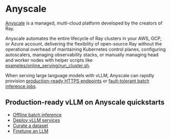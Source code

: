 # Anyscale

[Anyscale](https://www.anyscale.com) is a managed, multi-cloud platform developed by the creators of Ray.

Anyscale automates the entire lifecycle of Ray clusters in your AWS, GCP, or Azure account, delivering the flexibility of open-source Ray
without the operational overhead of maintaining Kubernetes control planes, configuring autoscalers, managing observability stacks, or manually managing head and worker nodes with helper scripts like [examples/online_serving/run_cluster.sh](../../../examples/online_serving/run_cluster.sh).

When serving large language models with vLLM, Anyscale can rapidly provision [production-ready HTTPS endpoints](https://docs.anyscale.com/examples/deploy-ray-serve-llms) or [fault-tolerant batch inference jobs](https://docs.anyscale.com/examples/ray-data-llm).

## Production-ready vLLM on Anyscale quickstarts

- [Offline batch inference](https://console.anyscale.com/template-preview/llm_batch_inference?utm_source=vllm_docs)
- [Deploy vLLM services](https://console.anyscale.com/template-preview/llm_serving?utm_source=vllm_docs)
- [Curate a dataset](https://console.anyscale.com/template-preview/audio-dataset-curation-llm-judge?utm_source=vllm_docs)
- [Finetune an LLM](https://console.anyscale.com/template-preview/entity-recognition-with-llms?utm_source=vllm_docs)
